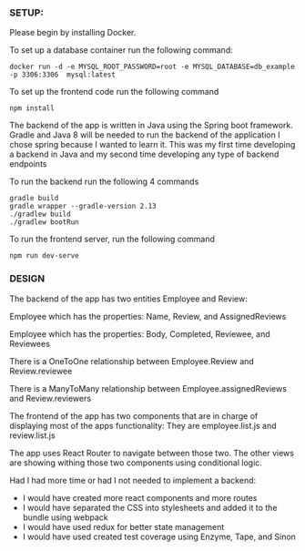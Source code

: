

### SETUP:

Please begin by installing Docker.

To set up a database container run the following command:

```docker run -d -e MYSQL_ROOT_PASSWORD=root -e MYSQL_DATABASE=db_example -p 3306:3306  mysql:latest```

To set up the frontend code run the following command

```npm install```



The backend of the app is written in Java using the Spring boot framework.
Gradle and Java 8 will be needed to run the backend of the application
I chose spring because I wanted to learn it. This was my first time developing a backend in Java
and my second time developing any type of backend endpoints

To run the backend run the following 4 commands

```
gradle build
gradle wrapper --gradle-version 2.13
./gradlew build
./gradlew bootRun
```


To run the frontend server, run the following command

```npm run dev-serve```

### DESIGN

The backend of the app has two entities Employee and Review: 

 Employee which has the properties: Name, Review, and AssignedReviews

Employee which has the properties: Body, Completed, Reviewee, and Reviewees

There is a OneToOne relationship between Employee.Review and Review.reviewee

There is a ManyToMany relationship between Employee.assignedReviews and Review.reviewers

The frontend of the app has two components that are in charge of displaying most of the
apps functionality: They are employee.list.js and review.list.js

The app uses React Router to navigate between those two. The other views are showing withing those two components
using conditional logic.

Had I had more time or had I not needed to implement a backend:
* I would have created more react components and more routes
* I would have separated the CSS into stylesheets and added it to the bundle using webpack
* I would have used redux for better state management
* I would have used created test coverage using Enzyme, Tape, and Sinon





